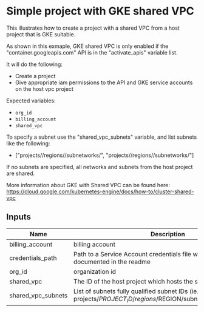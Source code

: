 # Simple project with GKE shared VPC

This illustrates how to create a project with a shared VPC from a host project that is GKE suitable.

As shown in this exmaple, GKE shared VPC is only enabled if the "container.googleapis.com" API is in the "activate_apis" variable list.

It will do the following:

- Create a project
- Give appropriate iam permissions to the API and GKE service accounts on the host vpc project

Expected variables:

- `org_id`
- `billing_account`
- `shared_vpc`

To specify a subnet use the "shared_vpc_subnets" variable, and list subnets like the following:

- ["projects/<my-project-id>/regions/<my-region>/subnetworks/<subnet-one-id>", "projects/<my-project-id>/regions/<my-region>/subnetworks/<subnet-two-id>"]

If no subnets are specified, all networks and subnets from the host project are shared.

More information about GKE with Shared VPC can be found here: https://cloud.google.com/kubernetes-engine/docs/how-to/cluster-shared-vpc

[^]: (autogen_docs_start)

## Inputs

| Name | Description | Type | Default | Required |
|------|-------------|:----:|:-----:|:-----:|
| billing\_account | billing account | string | n/a | yes |
| credentials\_path | Path to a Service Account credentials file with permissions documented in the readme | string | n/a | yes |
| org\_id | organization id | string | n/a | yes |
| shared\_vpc | The ID of the host project which hosts the shared VPC | string | n/a | yes |
| shared\_vpc\_subnets | List of subnets fully qualified subnet IDs (ie. projects/$PROJECT_ID/regions/$REGION/subnetworks/$SUBNET_ID) | list | `<list>` | no |

[^]: (autogen_docs_end)